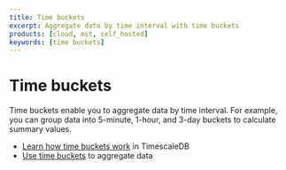 ```yaml
---
title: Time buckets
excerpt: Aggregate data by time interval with time buckets
products: [cloud, mst, self_hosted]
keywords: [time buckets]
---
```


# Time buckets

Time buckets enable you to aggregate data by time interval. For example, you can
group data into 5-minute, 1-hour, and 3-day buckets to calculate summary values.

*   [Learn how time buckets work][about-time-buckets] in TimescaleDB
*   [Use time buckets][use-time-buckets] to aggregate data

[about-time-buckets]: /timescaledb/:currentVersion:/how-to-guides/time-buckets/about-time-buckets/
[use-time-buckets]: /timescaledb/:currentVersion:/how-to-guides/time-buckets/use-time-buckets/
